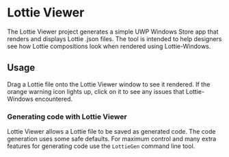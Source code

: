 ﻿# Lottie Viewer
The Lottie Viewer project generates a simple UWP Windows Store app that renders and displays Lottie .json files. The tool is intended to help designers see how Lottie compositions look when rendered using Lottie-Windows.

## Usage
Drag a Lottie file onto the Lottie Viewer window to see it rendered. If the orange warning icon lights up, click on it to see any issues that Lottie-Windows encountered.

### Generating code with Lottie Viewer
Lottie Viewer allows a Lottie file to be saved as generated code. The code generation uses some safe defaults. For maximum control and many extra features for generating code use the `LottieGen` command line tool.
